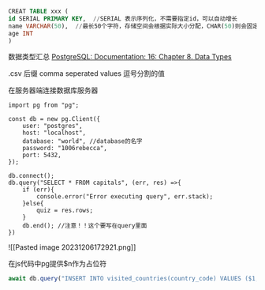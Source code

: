 
```SQL
CREAT TABLE xxx (
id SERIAL PRIMARY KEY,  //SERIAL 表示序列化，不需要指定id，可以自动增长
name VARCHAR(50),  //最长50个字符，存储空间会根据实际大小分配，CHAR(50)则会固定分配50个字符的空间,TEXT可以根据实际情况匹配大小但不可以限制最大字符数
age INT
)
```

数据类型汇总
[PostgreSQL: Documentation: 16: Chapter 8. Data Types](https://www.postgresql.org/docs/current/datatype.html)

.csv 后缀  comma seperated values 逗号分割的值

在服务器端连接数据库服务器
```JS
import pg from "pg";

const db = new pg.Client({
	user: "postgres",
	host: "localhost",
	database: "world", //database的名字
	password: "1006rebecca",
	port: 5432,
});

db.connect();
db.query("SELECT * FROM capitals", (err, res) =>{
	if (err){
		console.error("Error executing query", err.stack);
	}else{
		quiz = res.rows;
	}
	db.end(); //注意！！这个要写在query里面
})
```

![[Pasted image 20231206172921.png]]

在js代码中pg提供$n作为占位符
```js
await db.query("INSERT INTO visited_countries(country_code) VALUES ($1, $2, $3)" ,[value1, value2, value3]);
```